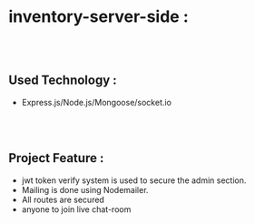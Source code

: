 # inventory-server-side :

</br> </br>

## Used  Technology :
- Express.js/Node.js/Mongoose/socket.io

</br> </br>

## Project Feature :
 - jwt token verify system is used to secure the admin section.
 - Mailing is done using Nodemailer.
 - All routes are secured
 - anyone to join live chat-room
